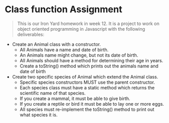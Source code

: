 # Class function Assignment

> This is our Iron Yard homework in week 12. It is a project to work on object oriented programming in Javascript with the following deliverables:

* Create an Animal class with a constructor.
  * All Animals have a name and date of birth.
  * An Animals name might change, but not its date of birth.
  * All Animals should have a method for determining their age in years.
  * Create a toString() method which prints out the animals name and date of birth
* Create two specific species of Animal which extend the Animal class.
  * Specific species constructors MUST use the parent constructor.
  * Each species class must have a static method which returns the scientific name of that species.
  * If you create a mammal, it must be able to give birth.
  * If you create a reptile or bird it must be able to lay one or more eggs.
  * All species must re-implement the toString() method to print out what species it is.
